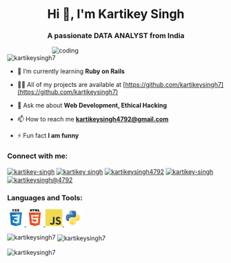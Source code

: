 
<h1 align="center">Hi 👋, I'm Kartikey Singh</h1>
<h3 align="center">A passionate DATA ANALYST from India</h3>
<img align="right" alt="coding" width="400" src="https://camo.githubusercontent.com/cae12fddd9d6982901d82580bdf321d81fb299141098ca1c2d4891870827bf17/68747470733a2f2f6d69726f2e6d656469756d2e636f6d2f6d61782f313336302f302a37513379765349765f7430696f4a2d5a2e676966"
<p align="left"> <img src="https://komarev.com/ghpvc/?username=kartikeysingh7&label=Profile%20views&color=0e75b6&style=flat" alt="kartikeysingh7" /> </p>

- 🌱 I’m currently learning **Ruby on Rails**

- 👨‍💻 All of my projects are available at [https://github.com/kartikeysingh7](https://github.com/kartikeysingh7)

- 💬 Ask me about **Web Development, Ethical Hacking**

- 📫 How to reach me **kartikeysingh4792@gmail.com**

- ⚡ Fun fact **I am funny**

<h3 align="left">Connect with me:</h3>
<p align="left">
<a href="https://stackoverflow.com/users/kartikey-singh" target="blank"><img align="center" src="https://raw.githubusercontent.com/rahuldkjain/github-profile-readme-generator/master/src/images/icons/Social/stack-overflow.svg" alt="kartikey-singh" height="30" width="40" /></a>
<a href="https://fb.com/kartikey singh" target="blank"><img align="center" src="https://raw.githubusercontent.com/rahuldkjain/github-profile-readme-generator/master/src/images/icons/Social/facebook.svg" alt="kartikey singh" height="30" width="40" /></a>
<a href="https://instagram.com/kartikeysingh4792" target="blank"><img align="center" src="https://raw.githubusercontent.com/rahuldkjain/github-profile-readme-generator/master/src/images/icons/Social/instagram.svg" alt="kartikeysingh4792" height="30" width="40" /></a>
<a href="https://www.hackerrank.com/kartikey-singh" target="blank"><img align="center" src="https://raw.githubusercontent.com/rahuldkjain/github-profile-readme-generator/master/src/images/icons/Social/hackerrank.svg" alt="kartikey-singh" height="30" width="40" /></a>
<a href="https://www.hackerearth.com/kartikeysingh@4792" target="blank"><img align="center" src="https://raw.githubusercontent.com/rahuldkjain/github-profile-readme-generator/master/src/images/icons/Social/hackerearth.svg" alt="kartikeysingh@4792" height="30" width="40" /></a>
</p>

<h3 align="left">Languages and Tools:</h3>
<p align="left"> <a href="https://www.w3schools.com/css/" target="_blank" rel="noreferrer"> <img src="https://raw.githubusercontent.com/devicons/devicon/master/icons/css3/css3-original-wordmark.svg" alt="css3" width="40" height="40"/> </a> <a href="https://www.w3.org/html/" target="_blank" rel="noreferrer"> <img src="https://raw.githubusercontent.com/devicons/devicon/master/icons/html5/html5-original-wordmark.svg" alt="html5" width="40" height="40"/> </a> <a href="https://developer.mozilla.org/en-US/docs/Web/JavaScript" target="_blank" rel="noreferrer"> <img src="https://raw.githubusercontent.com/devicons/devicon/master/icons/javascript/javascript-original.svg" alt="javascript" width="40" height="40"/> </a> <a href="https://www.python.org" target="_blank" rel="noreferrer"> <img src="https://raw.githubusercontent.com/devicons/devicon/master/icons/python/python-original.svg" alt="python" width="40" height="40"/> </a> </p>

<p><img align="left" src="https://github-readme-stats.vercel.app/api/top-langs?username=kartikeysingh7&show_icons=true&locale=en&layout=compact" alt="kartikeysingh7" /></p>

<p>&nbsp;<img align="center" src="https://github-readme-stats.vercel.app/api?username=kartikeysingh7&show_icons=true&locale=en" alt="kartikeysingh7" /></p>

<p><img align="center" src="https://github-readme-streak-stats.herokuapp.com/?user=kartikeysingh7&" alt="kartikeysingh7" /></p>
